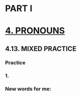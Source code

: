 # PART I
# [4. PRONOUNS](../4.README.md)
## 4.13. MIXED PRACTICE
### Practice 
### 1.

### New words for me: